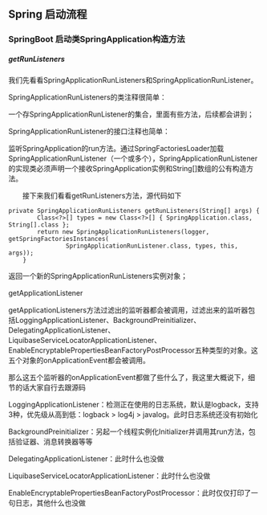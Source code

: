 ## Spring 启动流程

### SpringBoot 启动类SpringApplication构造方法







##### getRunListeners

我们先看看SpringApplicationRunListeners和SpringApplicationRunListener。

SpringApplicationRunListeners的类注释很简单：

一个存SpringApplicationRunListener的集合，里面有些方法，后续都会讲到；

SpringApplicationRunListener的接口注释也简单：

监听SpringApplication的run方法。通过SpringFactoriesLoader加载SpringApplicationRunListener（一个或多个），SpringApplicationRunListener的实现类必须声明一个接收SpringApplication实例和String[]数组的公有构造方法。

　　接下来我们看看getRunListeners方法，源代码如下

```
private SpringApplicationRunListeners getRunListeners(String[] args) {
        Class<?>[] types = new Class<?>[] { SpringApplication.class, String[].class };
        return new SpringApplicationRunListeners(logger, getSpringFactoriesInstances(
                SpringApplicationRunListener.class, types, this, args));
    }
```

返回一个新的SpringApplicationRunListeners实例对象；



getApplicationListener　

getApplicationListeners方法过滤出的监听器都会被调用，过滤出来的监听器包括LoggingApplicationListener、BackgroundPreinitializer、DelegatingApplicationListener、LiquibaseServiceLocatorApplicationListener、EnableEncryptablePropertiesBeanFactoryPostProcessor五种类型的对象。这五个对象的onApplicationEvent都会被调用。

 那么这五个监听器的onApplicationEvent都做了些什么了，我这里大概说下，细节的话大家自行去跟源码

LoggingApplicationListener：检测正在使用的日志系统，默认是logback，支持3种，优先级从高到低：logback > log4j > javalog。此时日志系统还没有初始化

BackgroundPreinitializer：另起一个线程实例化Initializer并调用其run方法，包括验证器、消息转换器等等

DelegatingApplicationListener：此时什么也没做

LiquibaseServiceLocatorApplicationListener：此时什么也没做

EnableEncryptablePropertiesBeanFactoryPostProcessor：此时仅仅打印了一句日志，其他什么也没做